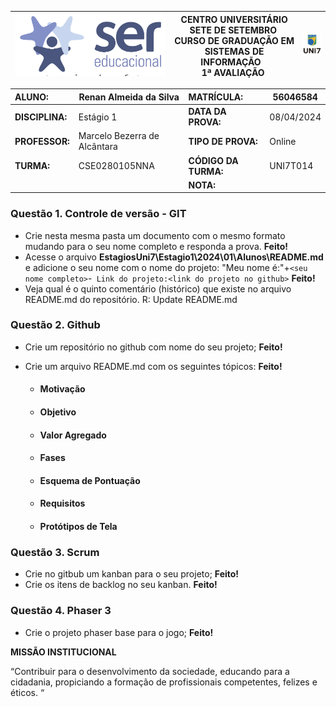 |![1694295403479](image/1694295403479.png)| **CENTRO UNIVERSITÁRIO SETE DE SETEMBRO**  <br />CURSO DE GRADUAÇÃO EM SISTEMAS DE INFORMAÇÃO   <br />1ª AVALIAÇÃO  | ![1694295411069](image/1694295411069.png) |
| ------------------------------------------------------------- | ------------------------------------------------------------------------------------------------------------------------------------- | --------------------------------------- |

| **ALUNO:** | Renan Almeida da Silva | **MATRÍCULA:** | 56046584 |
| :-------------------- | ----------------------------- | :-------------------------- | ---------- |
| **DISCIPLINA:** | Estágio 1                    | **DATA DA PROVA:**    | 08/04/2024 |
| **PROFESSOR:**  | Marcelo Bezerra de Alcântara | **TIPO DE PROVA:**    | Online     |
| **TURMA:**      | CSE0280105NNA                 | **CÓDIGO DA TURMA:** | UNI7T014   |
|                       |                               | **NOTA:**             |            |

### **Questão 1.** Controle de versão - GIT

- Crie nesta mesma pasta um documento com o mesmo formato mudando para o seu nome completo e responda a prova. **Feito!**
- Acesse o arquivo **EstagiosUni7\Estagio1\2024\01\Alunos\README.md** e adicione o seu nome com o nome do projeto: "Meu nome é:"+`<seu nome completo>`-` Link do projeto:<link do projeto no github>` **Feito!**
- Veja qual é o quinto comentário (histórico) que existe no arquivo README.md do repositório.
  R: Update README.md

### **Questão 2.** Github

- Crie um repositório no github com nome do seu projeto; **Feito!**
- Crie um arquivo README.md com os seguintes tópicos: **Feito!**

  - #### Motivação
  - #### Objetivo
  - #### Valor Agregado
  - #### Fases
  - #### Esquema de Pontuação
  - #### Requisitos
  - #### Protótipos de Tela

### **Questão 3.** Scrum

- Crie no gitbub um kanban para o seu projeto; **Feito!**
- Crie os itens de backlog no seu kanban. **Feito!**

### **Questão 4.** Phaser 3

* Crie o projeto phaser base para o jogo; **Feito!**

**MISSÃO INSTITUCIONAL**

“Contribuir para o desenvolvimento da sociedade, educando para a cidadania, propiciando a formação de profissionais competentes, felizes e éticos. “
